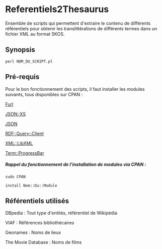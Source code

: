 # Referentiels2Thesaurus
Ensemble de scripts qui permettent d'extraire le contenu de différents référentiels pour obtenir les translittérations de différents termes dans un fichier XML au format SKOS.

## Synopsis

```perl NOM_DU_SCRIPT.pl```

## Pré-requis

Pour le bon fonctionnement des scripts, il faut installer les modules suivants, tous disponibles sur CPAN :

[Furl](http://search.cpan.org/~syohex/Furl-3.09/lib/Furl.pm)

[JSON::XS](http://search.cpan.org/~mlehmann/JSON-XS-3.02/XS.pm)

[JSON](http://search.cpan.org/~makamaka/JSON-2.90/lib/JSON.pm)

[RDF::Query::Client](http://search.cpan.org/~tobyink/RDF-Query-Client-0.114/lib/RDF/Query/Client.pm)

[XML::LibXML](http://search.cpan.org/dist/XML-LibXML/LibXML.pod)

[Term::ProgressBar](http://search.cpan.org/~szabgab/Term-ProgressBar-2.17/lib/Term/ProgressBar.pm)

##### Rappel du fonctionnement de l'installation de modules via CPAN :

```sudo CPAN```

```install Nom::Du::Module```

## Référentiels utilisés

DBpedia : Tout type d'entités, référentiel de Wikipédia

VIAF : Références bibliothécaires 

Geonames : Noms de lieux

The Movie Database : Noms de films

